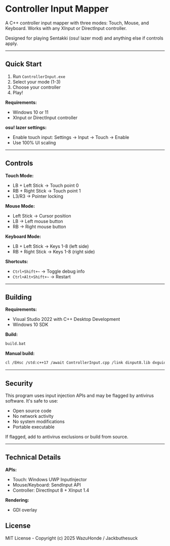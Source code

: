 # Controller Input Mapper

A C++ controller input mapper with three modes: Touch, Mouse, and Keyboard. Works with any XInput or DirectInput controller.

Designed for playing Sentakki (osu! lazer mod) and anything else if controls apply.

---


## Quick Start

1. Run `ControllerInput.exe`
2. Select your mode (1-3)
3. Choose your controller
4. Play!

**Requirements:**
- Windows 10 or 11
- XInput or DirectInput controller

**osu! lazer settings:**
- Enable touch input: Settings → Input → Touch → Enable
- Use 100% UI scaling

---

## Controls

**Touch Mode:**
- LB + Left Stick → Touch point 0
- RB + Right Stick → Touch point 1
- L3/R3 → Pointer locking

**Mouse Mode:**
- Left Stick → Cursor position
- LB → Left mouse button
- RB → Right mouse button

**Keyboard Mode:**
- LB + Left Stick → Keys 1-8 (left side)
- RB + Right Stick → Keys 1-8 (right side)

**Shortcuts:**
- `Ctrl+Shift+~` → Toggle debug info
- `Ctrl+Alt+Shift+~` → Restart

---

## Building

**Requirements:**
- Visual Studio 2022 with C++ Desktop Development
- Windows 10 SDK

**Build:**
```bash
build.bat
```

**Manual build:**
```bash
cl /EHsc /std:c++17 /await ControllerInput.cpp /link dinput8.lib dxguid.lib xinput.lib user32.lib gdi32.lib msimg32.lib windowsapp.lib /out:ControllerInput.exe
```

---

## Security

This program uses input injection APIs and may be flagged by antivirus software. It's safe to use:

- Open source code
- No network activity
- No system modifications
- Portable executable

If flagged, add to antivirus exclusions or build from source.

---

## Technical Details

**APIs:**
- Touch: Windows UWP InputInjector
- Mouse/Keyboard: SendInput API
- Controller: DirectInput 8 + XInput 1.4

**Rendering:**
- GDI overlay

## License

MIT License - Copyright (c) 2025 WazuHonde / Jackbuthesuck
